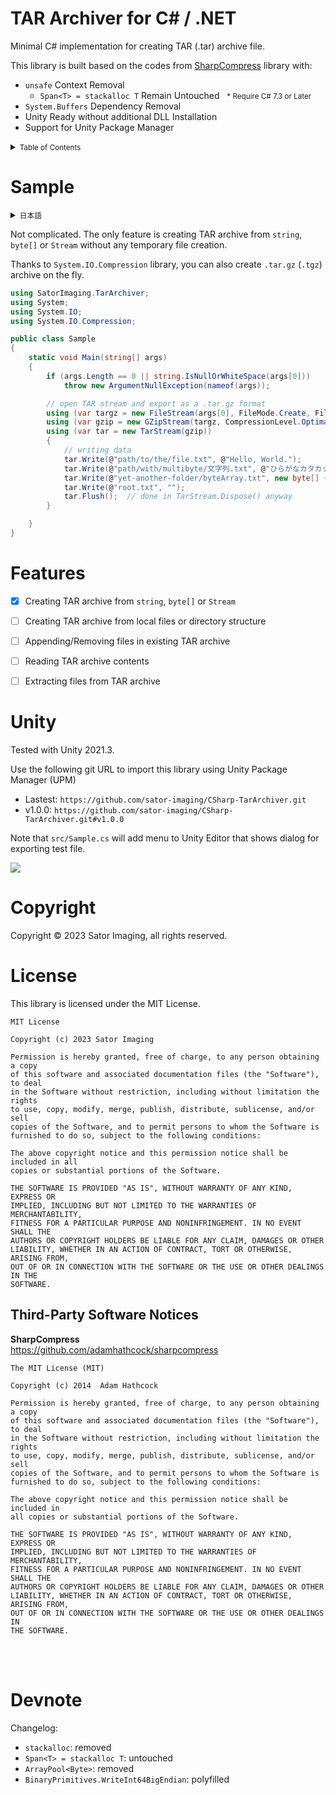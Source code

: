 TAR Archiver for C# / .NET
==========================

Minimal C# implementation for creating TAR (.tar) archive file.


This library is built based on the codes from [SharpCompress](https://github.com/adamhathcock/sharpcompress) library with:

- `unsafe` Context Removal
    - `Span<T> = stackalloc T` Remain Untouched &nbsp; <small>* Require C# 7.3 or Later</small>
- `System.Buffers` Dependency Removal
- Unity Ready without additional DLL Installation
- Support for Unity Package Manager



<details>
<summary><small>Table of Contents</small></summary>

- [TAR Archiver for C# / .NET](#tar-archiver-for-c--net)
- [Sample](#sample)
- [Features](#features)
- [Unity](#unity)
- [Copyright](#copyright)
- [License](#license)
    - [Third-Party Software Notices](#third-party-software-notices)
- [Devnote](#devnote)

</details>



# Sample

<details lang="ja">
<summary><small>日本語</small></summary>

`TarStream` を開いて string、byte[] または Stream を書き込むだけで tar アーカイブが作れます。`System.IO.Compression` と組み合わせて `.tar.gz`（`.tgz`）も作成できます。

</details>


Not complicated. The only feature is creating TAR archive from `string`, `byte[]` or `Stream` without any temporary file creation.

Thanks to `System.IO.Compression` library, you can also create `.tar.gz` (`.tgz`) archive on the fly.



```csharp
using SatorImaging.TarArchiver;
using System;
using System.IO;
using System.IO.Compression;

public class Sample
{
    static void Main(string[] args)
    {
        if (args.Length == 0 || string.IsNullOrWhiteSpace(args[0]))
            throw new ArgumentNullException(nameof(args));

        // open TAR stream and export as a .tar.gz format
        using (var targz = new FileStream(args[0], FileMode.Create, FileAccess.Write))
        using (var gzip = new GZipStream(targz, CompressionLevel.Optimal))
        using (var tar = new TarStream(gzip))
        {
            // writing data
            tar.Write(@"path/to/the/file.txt", @"Hello, World.");
            tar.Write(@"path/with/multibyte/文字列.txt", @"ひらがなカタカナ漢字");
            tar.Write(@"yet-another-folder/byteArray.txt", new byte[] { 84, 65, 82, 13, 10 });  //TAR[CR][LF]
            tar.Write(@"root.txt", "");
            tar.Flush();  // done in TarStream.Dispose() anyway
        }

    }
}
```



# Features

- [x] Creating TAR archive from `string`, `byte[]` or `Stream`
- [ ] Creating TAR archive from local files or directory structure
- [ ] Appending/Removing files in existing TAR archive
- [ ] Reading TAR archive contents
- [ ] Extracting files from TAR archive



# Unity

Tested with Unity 2021.3.

Use the following git URL to import this library using Unity Package Manager (UPM)

- Lastest: `https://github.com/sator-imaging/CSharp-TarArchiver.git`
- v1.0.0:  `https://github.com/sator-imaging/CSharp-TarArchiver.git#v1.0.0`


Note that `src/Sample.cs` will add menu to Unity Editor that shows dialog for exporting test file.

![](https://dl.dropbox.com/s/5qkzw1j4a0ony5a/CSharp-TarArchiver.png)


# Copyright

Copyright &copy; 2023 Sator Imaging, all rights reserved.


# License

This library is licensed under the MIT License.

```text
MIT License

Copyright (c) 2023 Sator Imaging

Permission is hereby granted, free of charge, to any person obtaining a copy
of this software and associated documentation files (the "Software"), to deal
in the Software without restriction, including without limitation the rights
to use, copy, modify, merge, publish, distribute, sublicense, and/or sell
copies of the Software, and to permit persons to whom the Software is
furnished to do so, subject to the following conditions:

The above copyright notice and this permission notice shall be included in all
copies or substantial portions of the Software.

THE SOFTWARE IS PROVIDED "AS IS", WITHOUT WARRANTY OF ANY KIND, EXPRESS OR
IMPLIED, INCLUDING BUT NOT LIMITED TO THE WARRANTIES OF MERCHANTABILITY,
FITNESS FOR A PARTICULAR PURPOSE AND NONINFRINGEMENT. IN NO EVENT SHALL THE
AUTHORS OR COPYRIGHT HOLDERS BE LIABLE FOR ANY CLAIM, DAMAGES OR OTHER
LIABILITY, WHETHER IN AN ACTION OF CONTRACT, TORT OR OTHERWISE, ARISING FROM,
OUT OF OR IN CONNECTION WITH THE SOFTWARE OR THE USE OR OTHER DEALINGS IN THE
SOFTWARE.
```


## Third-Party Software Notices

**SharpCompress**  
https://github.com/adamhathcock/sharpcompress

```text
The MIT License (MIT)

Copyright (c) 2014  Adam Hathcock

Permission is hereby granted, free of charge, to any person obtaining a copy
of this software and associated documentation files (the "Software"), to deal
in the Software without restriction, including without limitation the rights
to use, copy, modify, merge, publish, distribute, sublicense, and/or sell
copies of the Software, and to permit persons to whom the Software is
furnished to do so, subject to the following conditions:

The above copyright notice and this permission notice shall be included in
all copies or substantial portions of the Software.

THE SOFTWARE IS PROVIDED "AS IS", WITHOUT WARRANTY OF ANY KIND, EXPRESS OR
IMPLIED, INCLUDING BUT NOT LIMITED TO THE WARRANTIES OF MERCHANTABILITY,
FITNESS FOR A PARTICULAR PURPOSE AND NONINFRINGEMENT. IN NO EVENT SHALL THE
AUTHORS OR COPYRIGHT HOLDERS BE LIABLE FOR ANY CLAIM, DAMAGES OR OTHER
LIABILITY, WHETHER IN AN ACTION OF CONTRACT, TORT OR OTHERWISE, ARISING FROM,
OUT OF OR IN CONNECTION WITH THE SOFTWARE OR THE USE OR OTHER DEALINGS IN
THE SOFTWARE.
```



&nbsp;  
&nbsp;  


# Devnote

Changelog:

- `stackalloc`: removed
- `Span<T> = stackalloc T`: untouched
- `ArrayPool<Byte>`: removed
- `BinaryPrimitives.WriteInt64BigEndian`: polyfilled
